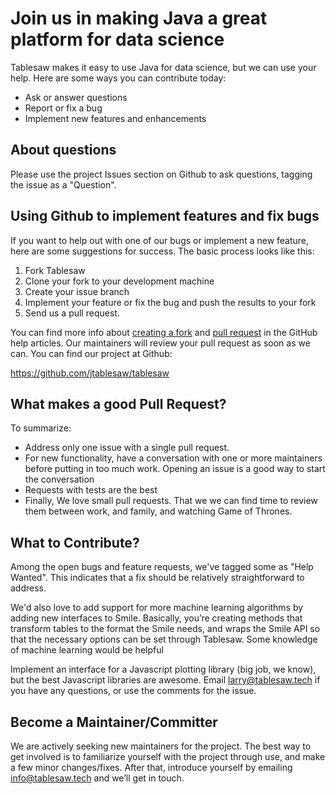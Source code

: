 Join us in making Java a great platform for data science
========================================================

Tablesaw makes it easy to use Java for data science, but we can use your help. Here are some ways you can contribute today:

* Ask or answer questions
* Report or fix a bug
* Implement new features and enhancements

## About questions
Please use the project Issues section on Github to ask questions, tagging the issue as a "Question".

## Using Github to implement features and fix bugs

If you want to help out with one of our bugs or implement a new feature, here are some suggestions for success.  The basic process looks like this:

1. Fork Tablesaw
2. Clone your fork to your development machine
3. Create your issue branch
4. Implement your feature or fix the bug and push the results to your fork
5. Send us a pull request.

You can find more info about [creating a fork](https://help.github.com/articles/fork-a-repo/) and [pull request](https://help.github.com/articles/creating-a-pull-request-from-a-fork/) in the GitHub help articles. Our maintainers will review your pull request as soon as we can. You can find our project at Github:

https://github.com/jtablesaw/tablesaw

## What makes a good Pull Request?

To summarize:

* Address only one issue with a single pull request.
* For new functionality, have a conversation with one or more maintainers before putting in too much work. Opening an issue is a good way to start the conversation
* Requests with tests are the best
* Finally, We love small pull requests. That we we can find time to review them between work, and family, and watching Game of Thrones.

## What to Contribute?

Among the open bugs and feature requests, we've tagged some as "Help Wanted". This indicates that a fix should be relatively straightforward to address. 

We'd also love to add support for more machine learning algorithms by adding new interfaces to Smile.  Basically, you’re creating methods that transform tables to the format the Smile needs, and wraps the Smile API so that the necessary options can be set through Tablesaw. Some knowledge of machine learning would be helpful

Implement an interface for a Javascript plotting library (big job, we know), but the best Javascript libraries are awesome.
Email larry@tablesaw.tech if you have any questions, or use the comments for the issue.

## Become a Maintainer/Committer

We are actively seeking new maintainers for the project. The best way to get involved is to familiarize yourself with the project through use, and make a few minor changes/fixes. After that, introduce yourself by emailing info@tablesaw.tech and we’ll get in touch.
